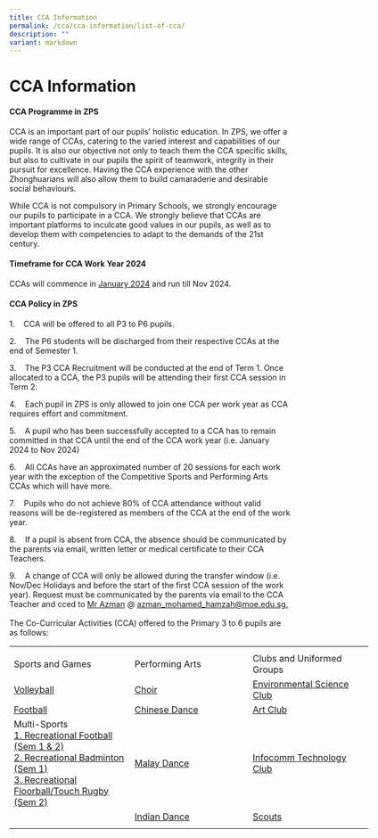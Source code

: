 ```yaml
---
title: CCA Information
permalink: /cca/cca-information/list-of-cca/
description: ""
variant: markdown
---
```

# **CCA Information**
#### **CCA Programme in ZPS**


CCA is an important part of our pupils’ holistic education. In ZPS, we offer a wide range of CCAs, catering to the varied interest and capabilities of our pupils. It is also our objective not only to teach them the CCA specific skills, but also to cultivate in our pupils the spirit of teamwork, integrity in their pursuit for excellence. Having the CCA experience with the other Zhonghuarians will also allow them to build camaraderie and desirable social behaviours.

While CCA is not compulsory in Primary Schools, we strongly encourage our pupils to participate in a CCA. We strongly believe that CCAs are important platforms to inculcate good values in our pupils, as well as to develop them with competencies to adapt to the demands of the 21st century.

#### **Timeframe for CCA Work Year 2024**

CCAs will commence in [January 2024](https://zhonghuapri.moe.edu.sg/list-of-cca-schedule/cca-schedule-for-semester-1/) and run till Nov 2024.

#### **CCA Policy in ZPS**

1.&nbsp;&nbsp;&nbsp; CCA will be offered to all P3 to P6 pupils.

2.&nbsp;&nbsp;&nbsp; The P6 students will be discharged from their respective CCAs at the end of Semester 1.

3.&nbsp;&nbsp;&nbsp; The P3 CCA Recruitment will be conducted at the end of Term 1. Once allocated to a CCA, the P3 pupils will be attending their first CCA session in Term 2.

4.&nbsp;&nbsp;&nbsp; Each pupil in ZPS is only allowed to join one CCA per work year as CCA requires effort and commitment.

5.&nbsp;&nbsp;&nbsp; A pupil who has been successfully accepted to a CCA has to remain committed in that CCA until the end of the CCA work year (i.e. January 2024 to Nov 2024)

6.&nbsp;&nbsp;&nbsp; All CCAs have an approximated number of 20 sessions for each work year with the exception of the Competitive Sports and Performing Arts CCAs which will have more.

7.&nbsp;&nbsp;&nbsp; Pupils who do not achieve 80% of CCA attendance without valid reasons will be de-registered as members of the CCA at the end of the work year.

8.&nbsp;&nbsp;&nbsp; If a pupil is absent from CCA, the absence should be communicated by the parents via email, written letter or medical certificate to their CCA Teachers.

9.&nbsp;&nbsp;&nbsp; A change of CCA will only be allowed during the transfer window (i.e. Nov/Dec Holidays and before the start of the first CCA session of the work year). Request must be communicated by the parents via email to the CCA Teacher and cced to [Mr Azman](azman_mohamed_hamzah@moe.edu.sg.) @ [azman_mohamed_hamzah@moe.edu.sg.](azman_mohamed_hamzah@moe.edu.sg.)
<br><br>The Co-Curricular Activities (CCA) offered to the Primary 3 to 6 pupils are as follows:
<table style="border-collapse:
 collapse;width:483pt" width="645" cellspacing="0" cellpadding="0" border="0"><colgroup><col style="mso-width-source:userset;mso-width-alt:7862;
 width:161pt" span="3" width="215"></colgroup><tbody><tr style="mso-height-source:userset;height:6.75pt" height="9"><td style="height:6.75pt;width:161pt" width="215" class="xl64" height="9"></td><td style="width:161pt" width="215" class="xl64"></td><td style="width:161pt" width="215" class="xl64"></td></tr><tr style="height:15.0pt" height="20"><td style="height:15.0pt" class="xl64" height="20">Sports and Games</td><td class="xl64">Performing Arts</td><td class="xl64">Clubs and Uniformed Groups</td></tr><tr style="height:15.0pt" height="20"><td style="height:15.0pt" class="xl65" height="20">
<a href="https://zhonghuapri.moe.edu.sg/list-of-cca/volleyball/">Volleyball</a></td><td class="xl65">
<a href="https://zhonghuapri.moe.edu.sg/list-of-cca/choir/">Choir</a></td><td class="xl65">
<a href="https://zhonghuapri.moe.edu.sg/list-of-cca/environment-science-club/">Environmental Science Club</a></td></tr><tr style="height:15.0pt" height="20"><td style="height:15.0pt" class="xl65" height="20">
<a href="https://zhonghuapri.moe.edu.sg/list-of-cca/football-school-team-recreational-team/">Football</a></td><td class="xl65">
<a href="https://zhonghuapri.moe.edu.sg/list-of-cca/chinese-dance/">Chinese Dance</a></td><td class="xl65">
<a href="https://zhonghuapri.moe.edu.sg/list-of-cca/art-club/">Art Club</a></td></tr><tr style="height:15.0pt" height="20"><td style="height:15.0pt" class="xl65" height="20">
Multi-Sports
<br>
<a href="https://zhonghuapri.moe.edu.sg/list-of-cca/football-school-team-recreational-team/">1. Recreational Football (Sem 1 &amp; 2)
<br></a><a href="https://zhonghuapri.moe.edu.sg/list-of-cca/recreational-badminton/">2. Recreational Badminton (Sem 1)
<br></a><a href="https://zhonghuapri.moe.edu.sg/list-of-cca/recreational-floorball-or-touch-rugby-sem-2/">3. Recreational Floorball/Touch Rugby (Sem 2)</a></td><td class="xl65">
<a href="https://zhonghuapri.moe.edu.sg/list-of-cca/malay-dance/">Malay Dance</a></td><td class="xl65">
<a href="https://zhonghuapri.moe.edu.sg/list-of-cca/infocomm-technology-club/">Infocomm Technology Club</a></td></tr><tr style="height:15.0pt" height="20"><td style="height:15.0pt" class="xl64" height="20"></td><td class="xl65">
<a href="https://zhonghuapri.moe.edu.sg/list-of-cca/indian-dance/">Indian Dance</a></td><td class="xl65">
<a href="https://zhonghuapri.moe.edu.sg/list-of-cca/scouts/">Scouts</a></td></tr><tr style="mso-height-source:userset;height:6.0pt" height="8"><td style="height:6.0pt" class="xl64" height="8"></td><td class="xl64"></td><td class="xl64">
</td></tr></tbody></table>